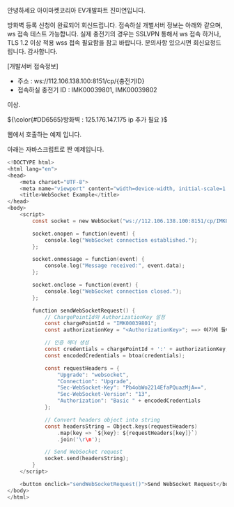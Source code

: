 안녕하세요
아이마켓코리아 EV개발파트 진미연입니다.

방화벽 등록 신청이 완료되어 회신드립니다.
접속하실 개벌서버 정보는 아래와 같으며, ws 접속 테스트 가능합니다.
실제 충전기의 경우는 SSLVPN 통해서 ws 접속 하거나, TLS 1.2 이상 적용 wss 접속 필요함을 참고 바랍니다.
문의사항 있으시면 회신요청드립니다.
감사합니다.


[개발서버 접속정보]
- 주소 :  ws://112.106.138.100:8151/cp/{충전기ID}
- 접속하실 충전기 ID : IMK00039801, IMK00039802

이상.

 
${\color{#DD6565}방화벽 : 125.176.147.175  ip 추가 필요 }$  

웹에서 호출하는 예제 입니다.

아래는 자바스크립트로 짠 예제입니다.
```c
<!DOCTYPE html>
<html lang="en">
<head>
    <meta charset="UTF-8">
    <meta name="viewport" content="width=device-width, initial-scale=1.0">
    <title>WebSocket Example</title>
</head> 
<body>
    <script>
        const socket = new WebSocket("ws://112.106.138.100:8151/cp/IMK00039801");

        socket.onopen = function(event) {
            console.log("WebSocket connection established.");
        };

        socket.onmessage = function(event) {
            console.log("Message received:", event.data);
        };

        socket.onclose = function(event) {
            console.log("WebSocket connection closed.");
        };

        function sendWebSocketRequest() {
            // ChargePointId와 AuthorizationKey 설정
            const chargePointId = "IMK00039801";
            const authorizationKey = "<AuthorizationKey>"; ==> 여기에 들어갈 키값 

            // 인증 헤더 생성
            const credentials = chargePointId + ':' + authorizationKey;
            const encodedCredentials = btoa(credentials);

            const requestHeaders = {
                "Upgrade": "websocket",
                "Connection": "Upgrade",
                "Sec-WebSocket-Key": "Pb4obWo2214EfaPQuazMjA==",
                "Sec-WebSocket-Version": "13",
                "Authorization": "Basic " + encodedCredentials
            };

            // Convert headers object into string
            const headersString = Object.keys(requestHeaders)
                .map(key => `${key}: ${requestHeaders[key]}`)
                .join('\r\n');

            // Send WebSocket request
            socket.send(headersString);
        }
    </script>

    <button onclick="sendWebSocketRequest()">Send WebSocket Request</button>
</body>
</html>
```

